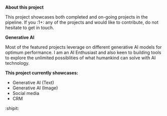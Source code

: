 **About this project**

This project showcases both completed and on-going projects in the pipeline.
If you :1+: any of the projects and would like to contribute, do not hesitate to get in touch.

**Generative AI**

Most of the featured projects leverage on different generative AI models for optimum performance. I am an AI Enthusiast and also keen to building tools to explore the unlimited possiblities of what humankind can solve with AI technology.

**This project currently showcases:**

- Generative AI (Text)
- Generative AI (Image)
- Social media
- CRM

:shipit: